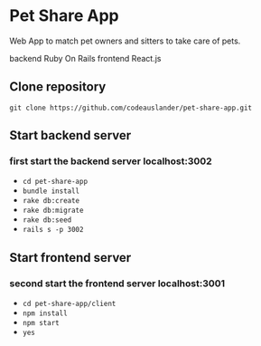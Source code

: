 # Pet Share App

Web App to match pet owners and sitters to take care of pets.

backend Ruby On Rails
frontend React.js

## Clone repository

`git clone https://github.com/codeauslander/pet-share-app.git`

## Start backend server

### first start the backend server localhost:3002

* `cd pet-share-app`
* `bundle install`
* `rake db:create`
* `rake db:migrate`
* `rake db:seed`
* `rails s -p 3002`

## Start frontend server

### second start the frontend server localhost:3001

* `cd pet-share-app/client`
* `npm install`
* `npm start`
* `yes`

